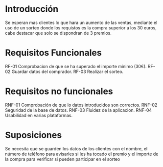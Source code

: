# Introducción
Se esperan mas clientes lo que hara un aumento de las ventas, mediante el uso de un sorteo donde los requistos es la compra superior a los 30 euros, cabe destacar que solo se dispondran de 3 premios.
# Requisitos Funcionales
RF-01 Comprobacion de que se ha superado el importe mínimo (30€).
RF-02 Guardar datos del comprador.
RF-03 Realizar el sorteo.
# Requisitos no funcionales
RNF-01 Comprobación de que lo datos introducidos son correctos.
RNF-02 Seguridad de la base de datos.
RNF-03 Fluidez de la aplicacion.
RNF-04 Usabilidad en varias plataformas.
# Suposiciones
Se necesita que se guarden los datos de los clientes con el nombre, el número de teléfono para avisarles si les ha tocado el premio y el importe de la compra para verificar si pueden participar en el sorteo